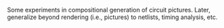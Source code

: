 Some experiments in compositional generation of circuit pictures.
Later, generalize beyond rendering (i.e., pictures) to netlists, timing analysis, etc.
